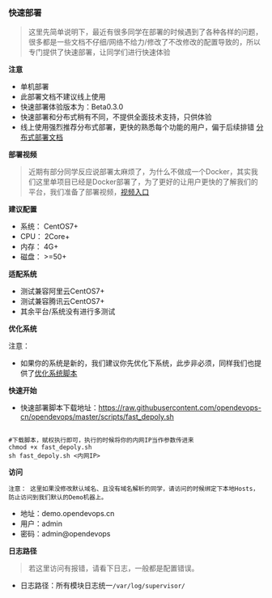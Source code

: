 ### 快速部署

> 这里先简单说明下，最近有很多同学在部署的时候遇到了各种各样的问题，很多都是一些文档不仔细/网络不给力/修改了不改修改的配置导致的，所以专门提供了快速部署，让同学们进行快速体验




**注意**

- 单机部署
- 此部署文档不建议线上使用
- 快速部署体验版本为：Beta0.3.0
- 快速部署和分布式稍有不同，不提供全面技术支持，只供体验
- 线上使用强烈推荐分布式部署，更快的熟悉每个功能的用户，偏于后续排错 [分布式部署文档](http://docs.opendevops.cn/zh/latest/install.html)



**部署视频**
> 近期有部分同学反应说部署太麻烦了，为什么不做成一个Docker，其实我们这里单项目已经是Docker部署了，为了更好的让用户更快的了解我们的平台，我们准备了部署视频，[视频入口](https://www.bilibili.com/video/av53446517?from=search&seid=16003251072301252333)


**建议配置**

- 系统： CentOS7+
- CPU：  2Core+
- 内存：  4G+
- 磁盘：  >=50+

**适配系统**
- 测试兼容阿里云CentOS7+
- 测试兼容腾讯云CentOS7+
- 其余平台/系统没有进行多测试


**优化系统**

注意：

- 如果你的系统是新的，我们建议你先优化下系统，此步非必须，同样我们也提供了[优化系统脚本](https://github.com/opendevops-cn/opendevops/tree/master/scripts/system_init_v1.sh)


**快速开始**

- 快速部署脚本下载地址：https://raw.githubusercontent.com/opendevops-cn/opendevops/master/scripts/fast_depoly.sh
```shell  

#下载脚本，赋权执行即可，执行的时候将你的内网IP当作参数传进来
chmod +x fast_depoly.sh
sh fast_depoly.sh <内网IP>  

```  
**访问**

`注意： 这里如果没修改默认域名、且没有域名解析的同学，请访问的时候绑定下本地Hosts，防止访问到我们默认的Demo机器上。`

- 地址：demo.opendevops.cn
- 用户：admin
- 密码：admin@opendevops

**日志路径**

> 若这里访问有报错，请看下日志，一般都是配置错误。
- 日志路径：所有模块日志统一`/var/log/supervisor/`

